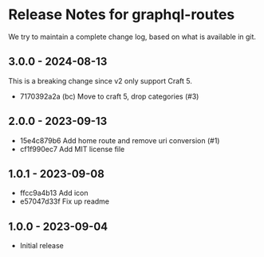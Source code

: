 # Release Notes for graphql-routes

We try to maintain a complete change log, based on what is available in git.

## 3.0.0 - 2024-08-13

This is a breaking change since v2 only support Craft 5.

* 7170392a2a (bc) Move to craft 5, drop categories (#3)

## 2.0.0 - 2023-09-13

* 15e4c879b6 Add home route and remove uri conversion (#1)
* cf1f990ec7 Add MIT license file

## 1.0.1 - 2023-09-08

* ffcc9a4b13 Add icon
* e57047d33f Fix up readme

## 1.0.0 - 2023-09-04

- Initial release
